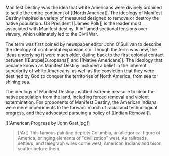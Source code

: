 Manifest Destiny was the idea that white Americans were divinely ordained to settle the entire continent of [[North America]]. The ideology of Manifest Destiny inspired a variety of measured designed to remove or destroy the native population. US President [[James Polk]] is the leader most associated with Manifest destiny. It inflamed sectional tensions over slavery, which ultimately led to the Civil War.

The term was first coined by newspaper editor John O'Sullivan to describe the ideology of continental expansionism. Though the term was new, the ideas underlying it were much older, dating back to the first colonial contact between [[Europe|Europeans]] and [[Native Americans]]. The ideology that became known as Manifest Destiny included a belief in the inherent superiority of white Americans, as well as the conviction that they were destined by God to conquer the territories of North America, from sea to shining sea.

The ideology of Manifest Destiny justified extreme measure to clear the native population from the land, including forced removal and violent extermination. For proponents of Manifest Destiny, the American Indians were mere impediments to the forward march of racial and technological progress, and they advocated pursuing a policy of [[Indian Removal]].

![[American Progress by John Gast.jpg]]
> [!Art]
> This famous painting depicts Columbia, an allegorical figure of America, bringing elements of "civilization" west. As railroads, settlers, and telegraph wires come west, American Indians and bison scatter before them.

